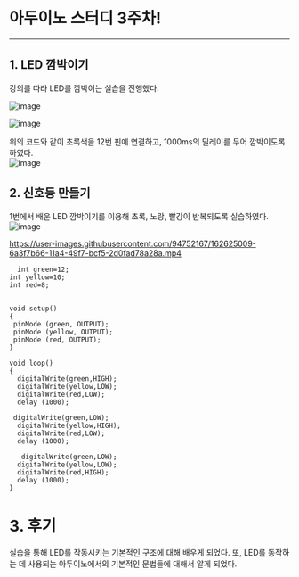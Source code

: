 # 아두이노 스터디 3주차!

----

## 1. LED 깜박이기
강의를 따라 LED를 깜박이는 실습을 진행했다.   

![image](https://user-images.githubusercontent.com/94752167/162624694-be640929-223d-4110-b1b4-f0a42430a89b.png)   
 
![image](https://user-images.githubusercontent.com/94752167/162624716-7efcaa75-3de5-4ae6-ab72-895c309d668b.png)   

위의 코드와 같이 초록색을 12번 핀에 연결하고, 1000ms의 딜레이를 두어 깜박이도록 하였다.   
![image](https://user-images.githubusercontent.com/94752167/162624812-1a0f2dd2-9d30-41d1-9d5e-1e125bd7518c.png)

## 2. 신호등 만들기
1번에서 배운 LED 깜박이기를 이용해 초록, 노랑, 빨강이 반복되도록 실습하였다.   
![image](https://user-images.githubusercontent.com/94752167/162624910-ea9363e9-7bdc-411c-83b5-59d10103bdc8.png)   


https://user-images.githubusercontent.com/94752167/162625009-6a3f7b66-11a4-49f7-bcf5-2d0fad78a28a.mp4   


``` 
  int green=12;   
int yellow=10;   
int red=8;   


void setup()   
{   
 pinMode (green, OUTPUT);   
 pinMode (yellow, OUTPUT);   
 pinMode (red, OUTPUT);   
}   

void loop()   
{   
  digitalWrite(green,HIGH);   
  digitalWrite(yellow,LOW);   
  digitalWrite(red,LOW);   
  delay (1000);   
   
 digitalWrite(green,LOW);   
  digitalWrite(yellow,HIGH);   
  digitalWrite(red,LOW);   
  delay (1000);   
   
   digitalWrite(green,LOW);   
  digitalWrite(yellow,LOW);   
  digitalWrite(red,HIGH);   
  delay (1000);    
}      
  ```   
  # 3. 후기
  실습을 통해 LED를 작동시키는 기본적인 구조에 대해 배우게 되었다. 또, LED를 동작하는 데 사용되는 아두이노에서의 기본적인 문법들에 대해서 알게 되었다.
  
  


